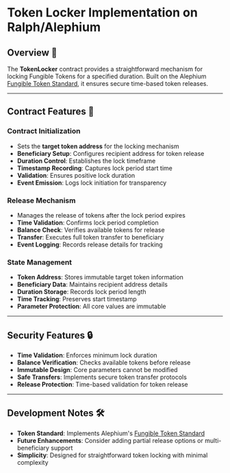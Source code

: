 # Token Locker Implementation on Ralph/Alephium

## Overview 🎯
The **TokenLocker** contract provides a straightforward mechanism for locking Fungible Tokens for a specified duration. Built on the Alephium [Fungible Token Standard](https://docs.alephium.org/dapps/standards/fungible-tokens/#fungible-token-standard), it ensures secure time-based token releases.

---

## Contract Features 🚀

### **Contract Initialization**
- Sets the **target token address** for the locking mechanism
- **Beneficiary Setup**: Configures recipient address for token release
- **Duration Control**: Establishes the lock timeframe
- **Timestamp Recording**: Captures lock period start time
- **Validation**: Ensures positive lock duration
- **Event Emission**: Logs lock initiation for transparency

### **Release Mechanism**
- Manages the release of tokens after the lock period expires
- **Time Validation**: Confirms lock period completion
- **Balance Check**: Verifies available tokens for release
- **Transfer**: Executes full token transfer to beneficiary
- **Event Logging**: Records release details for tracking

### **State Management**
- **Token Address**: Stores immutable target token information
- **Beneficiary Data**: Maintains recipient address details
- **Duration Storage**: Records lock period length
- **Time Tracking**: Preserves start timestamp
- **Parameter Protection**: All core values are immutable

---

## Security Features 🔒
- **Time Validation**: Enforces minimum lock duration
- **Balance Verification**: Checks available tokens before release
- **Immutable Design**: Core parameters cannot be modified
- **Safe Transfers**: Implements secure token transfer protocols
- **Release Protection**: Time-based validation for token release

---

## Development Notes 🛠️
- **Token Standard**: Implements Alephium's [Fungible Token Standard](https://docs.alephium.org/dapps/standards/fungible-tokens/#fungible-token-standard)
- **Future Enhancements**: Consider adding partial release options or multi-beneficiary support
- **Simplicity**: Designed for straightforward token locking with minimal complexity